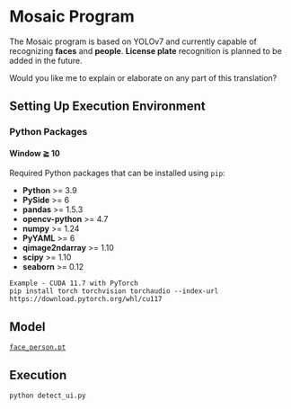 # Mosaic Program
The Mosaic program is based on YOLOv7 and currently capable of recognizing **faces** and **people**. **License plate** recognition is planned to be added in the future.

Would you like me to explain or elaborate on any part of this translation?



## Setting Up Execution Environment

### Python Packages

#### Window ≧ 10

Required Python packages that can be installed using `pip`:

- **Python** >= 3.9
- **PySide** >= 6
- **pandas** >= 1.5.3
- **opencv-python** >= 4.7
- **numpy** >= 1.24
- **PyYAML** >= 6
- **qimage2ndarray** >= 1.10
- **scipy** >= 1.10
- **seaborn** >= 0.12



```
Example - CUDA 11.7 with PyTorch
pip install torch torchvision torchaudio --index-url https://download.pytorch.org/whl/cu117
```



## Model

[`face_person.pt`](https://github.com/Oh-JongJin/mosaic_program/releases/download/model/face_person.pt)



## Execution

```
python detect_ui.py
```

